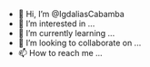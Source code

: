 - 👋 Hi, I’m @IgdaliasCabamba
- 👀 I’m interested in ...
- 🌱 I’m currently learning ...
- 💞️ I’m looking to collaborate on ...
- 📫 How to reach me ...

<!---
IgdaliasCabamba/IgdaliasCabamba is a ✨ special ✨ repository because its `README.md` (this file) appears on your GitHub profile.
You can click the Preview link to take a look at your changes.
--->
